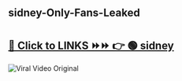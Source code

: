 
 ## sidney-Only-Fans-Leaked

# <h2><a href="https://clipsfans.com/sidney&ref=git">🔗 Click to LINKS ⏩⏩ 👉 🟢 sidney </a></h2>

<a href="https://clipsfans.com/sidney&ref=git" rel="nofollow" data-target="animated-image.originalLink"><img src="https://i.ibb.co.com/xMMVF88/686577567.gif" alt="Viral Video Original" style="max-width: 100%; display: inline-block;" data-target="animated-image.originalImage"></a>
